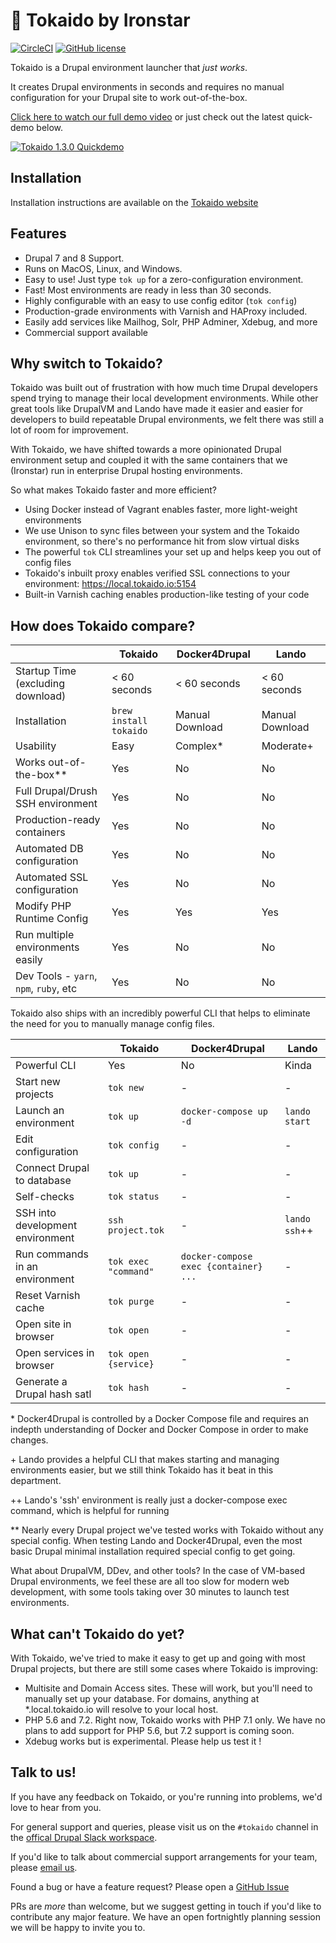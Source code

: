 # 🚅 Tokaido by Ironstar

[![CircleCI](https://circleci.com/gh/ironstar-io/tokaido.svg?style=shield)](https://circleci.com/gh/ironstar-io/tokaido)
[![GitHub license](https://img.shields.io/badge/license-BSD-blue.svg)](https://github.com/ironstar-io/tokaido)

Tokaido is a Drupal environment launcher that _just works_. 

It creates Drupal environments in seconds and requires no manual configuration 
for your Drupal site to work out-of-the-box. 

[Click here to watch our full demo video](https://www.youtube.com/watch?v=pxktV9zQUhM&lc=z23nhfs54myvifnwn04t1aokg1km2r2d2ts4lrdilt4xrk0h00410) or just check out the latest quick-demo below.

[![Tokaido 1.3.0 Quickdemo](https://i.imgur.com/CLAW9If.png)](https://www.youtube.com/watch?v=nEb20jM31_8)

## Installation

Installation instructions are available on the [Tokaido website](https://tokaido.io/docs/getting-started/)

## Features

- Drupal 7 and 8 Support.
- Runs on MacOS, Linux, and Windows.
- Easy to use! Just type `tok up` for a zero-configuration environment.
- Fast! Most environments are ready in less than 30 seconds.
- Highly configurable with an easy to use config editor (`tok config`)
- Production-grade environments with Varnish and HAProxy included. 
- Easily add services like Mailhog, Solr, PHP Adminer, Xdebug, and more
- Commercial support available

## Why switch to Tokaido?

Tokaido was built out of frustration with how much time Drupal developers spend
trying to manage their local development environments. While other great tools
like DrupalVM and Lando have made it easier and easier for developers to build
repeatable Drupal environments, we felt there was still a lot of room for 
improvement. 

With Tokaido, we have shifted towards a more opinionated Drupal environment 
setup and coupled it with the same containers that we (Ironstar) run in 
enterprise Drupal hosting environments. 

So what makes Tokaido faster and more efficient?

- Using Docker instead of Vagrant enables faster, more light-weight environments
- We use Unison to sync files between your system and the Tokaido environment, so there's no performance hit from slow virtual disks
- The powerful `tok` CLI streamlines your set up and helps keep you out of config files
- Tokaido's inbuilt proxy enables verified SSL connections to your environment: https://local.tokaido.io:5154
- Built-in Varnish caching enables production-like testing of your code

## How does Tokaido compare?

|                                        | Tokaido                | Docker4Drupal   | Lando           |
|----------------------------------------|------------------------|-----------------|-----------------|
| Startup Time (excluding download)      | < 60 seconds           | < 60 seconds    | < 60 seconds    |
| Installation                           | `brew install tokaido` | Manual Download | Manual Download |
| Usability                              | Easy                   | Complex*        | Moderate+       |
| Works out-of-the-box**                 | Yes                    | No              | No              |
| Full Drupal/Drush SSH environment      | Yes                    | No              | No              |
| Production-ready containers            | Yes                    | No              | No              |
| Automated DB configuration             | Yes                    | No              | No              |
| Automated SSL configuration            | Yes                    | No              | No              |
| Modify PHP Runtime Config              | Yes                    | Yes             | Yes             |
| Run multiple environments easily       | Yes                    | No              | No              |
| Dev Tools - `yarn`, `npm`, `ruby`, etc | Yes                    | No              | No              |

Tokaido also ships with an incredibly powerful CLI that helps to eliminate the
need for you to manually manage config files. 

|                                  | Tokaido              | Docker4Drupal                         | Lando         |
|----------------------------------|----------------------|---------------------------------------|---------------|
| Powerful CLI                     | Yes                  | No                                    | Kinda         |
| Start new projects               | `tok new`            | -                                     | -             |
| Launch an environment            | `tok up`             | `docker-compose up -d`                | `lando start` |
| Edit configuration               | `tok config`         | -                                     | -             |
| Connect Drupal to database       | `tok up`             | -                                     | -             |
| Self-checks                      | `tok status`         | -                                     | -             |
| SSH into development environment | `ssh project.tok`    | -                                     | `lando ssh`++ |
| Run commands in an environment   | `tok exec "command"` | `docker-compose exec {container} ...` | -             |
| Reset Varnish cache              | `tok purge`          | -                                     | -             |
| Open site in browser             | `tok open`           | -                                     | -             |
| Open services in browser         | `tok open {service}` | -                                     | -             |
| Generate a Drupal hash satl      | `tok hash`           | -                                     | -             |

\* Docker4Drupal is controlled by a Docker Compose file and requires an indepth
understanding of Docker and Docker Compose in order to make changes. 

\+ Lando provides a helpful CLI that makes starting and managing environments
easier, but we still think Tokaido has it beat in this department. 

\+\+ Lando's 'ssh' environment is really just a docker-compose exec command, 
which is helpful for running 

\*\* Nearly every Drupal project we've tested works with Tokaido without any 
special config. When testing Lando and Docker4Drupal, even the most basic Drupal
minimal installation required special config to get going. 

What about DrupalVM, DDev, and other tools? In the case of VM-based Drupal
environments, we feel these are all too slow for modern web development, with
some tools taking over 30 minutes to launch test environments. 

## What can't Tokaido do yet?

With Tokaido, we've tried to make it easy to get up and going with most Drupal
projects, but there are still some cases where Tokaido is improving:

- Multisite and Domain Access sites. These will work, but you'll need to manually set up your database. For domains, anything at *.local.tokaido.io will resolve to your local host. 
- PHP 5.6 and 7.2. Right now, Tokaido works with PHP 7.1 only. We have no plans to add support for PHP 5.6, but 7.2 support is coming soon.
- Xdebug works but is experimental. Please help us test it !

## Talk to us! 

If you have any feedback on Tokaido, or you're running into problems, we'd love
to hear from you.

For general support and queries, please visit us on the `#tokaido` channel in
the [offical Drupal Slack workspace](https://www.drupal.org/slack). 

If you'd like to talk about commercial support arrangements for your team, 
please [email us](tokaido@ironstar.io). 

Found a bug or have a feature request? Please open a [GitHub Issue](https://github.com/ironstar-io/tokaido/issues/new/choose)

PRs are _more_ than welcome, but we suggest getting in touch if you'd like to
contribute any major feature. We have an open fortnightly planning session we
will be happy to invite you to. 
